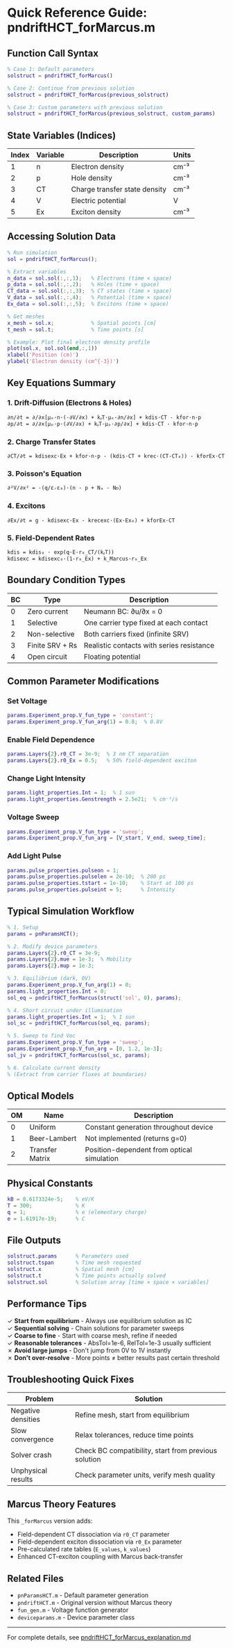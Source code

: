 # Quick Reference Guide: pndriftHCT_forMarcus.m

## Function Call Syntax

```matlab
% Case 1: Default parameters
solstruct = pndriftHCT_forMarcus()

% Case 2: Continue from previous solution
solstruct = pndriftHCT_forMarcus(previous_solstruct)

% Case 3: Custom parameters with previous solution
solstruct = pndriftHCT_forMarcus(previous_solstruct, custom_params)
```

## State Variables (Indices)

| Index | Variable | Description | Units |
|-------|----------|-------------|-------|
| 1 | n | Electron density | cm⁻³ |
| 2 | p | Hole density | cm⁻³ |
| 3 | CT | Charge transfer state density | cm⁻³ |
| 4 | V | Electric potential | V |
| 5 | Ex | Exciton density | cm⁻³ |

## Accessing Solution Data

```matlab
% Run simulation
sol = pndriftHCT_forMarcus();

% Extract variables
n_data = sol.sol(:,:,1);   % Electrons (time × space)
p_data = sol.sol(:,:,2);   % Holes (time × space)
CT_data = sol.sol(:,:,3);  % CT states (time × space)
V_data = sol.sol(:,:,4);   % Potential (time × space)
Ex_data = sol.sol(:,:,5);  % Excitons (time × space)

% Get meshes
x_mesh = sol.x;            % Spatial points [cm]
t_mesh = sol.t;            % Time points [s]

% Example: Plot final electron density profile
plot(sol.x, sol.sol(end,:,1))
xlabel('Position (cm)')
ylabel('Electron density (cm^{-3})')
```

## Key Equations Summary

### 1. Drift-Diffusion (Electrons & Holes)
```
∂n/∂t = ∂/∂x[μₑ·n·(-∂V/∂x) + kᵦT·μₑ·∂n/∂x] + kdis·CT - kfor·n·p
∂p/∂t = ∂/∂x[μₚ·p·(∂V/∂x) + kᵦT·μₚ·∂p/∂x] + kdis·CT - kfor·n·p
```

### 2. Charge Transfer States
```
∂CT/∂t = kdisexc·Ex + kfor·n·p - (kdis·CT + krec·(CT-CT₀)) - kforEx·CT
```

### 3. Poisson's Equation
```
∂²V/∂x² = -(q/εᵣε₀)·(n - p + Nₐ - Nᴅ)
```

### 4. Excitons
```
∂Ex/∂t = g - kdisexc·Ex - krecexc·(Ex-Ex₀) + kforEx·CT
```

### 5. Field-Dependent Rates
```
kdis = kdis₀ · exp(q·E·r₀_CT/(kᵦT))
kdisexc = kdisexc₀·(1-r₀_Ex) + k_Marcus·r₀_Ex
```

## Boundary Condition Types

| BC | Type | Description |
|----|------|-------------|
| 0 | Zero current | Neumann BC: ∂u/∂x = 0 |
| 1 | Selective | One carrier type fixed at each contact |
| 2 | Non-selective | Both carriers fixed (infinite SRV) |
| 3 | Finite SRV + Rs | Realistic contacts with series resistance |
| 4 | Open circuit | Floating potential |

## Common Parameter Modifications

### Set Voltage
```matlab
params.Experiment_prop.V_fun_type = 'constant';
params.Experiment_prop.V_fun_arg(1) = 0.8;  % 0.8V
```

### Enable Field Dependence
```matlab
params.Layers{2}.r0_CT = 3e-9;  % 3 nm CT separation
params.Layers{2}.r0_Ex = 0.5;   % 50% field-dependent exciton
```

### Change Light Intensity
```matlab
params.light_properties.Int = 1;  % 1 sun
params.light_properties.Genstrength = 2.5e21;  % cm⁻³/s
```

### Voltage Sweep
```matlab
params.Experiment_prop.V_fun_type = 'sweep';
params.Experiment_prop.V_fun_arg = [V_start, V_end, sweep_time];
```

### Add Light Pulse
```matlab
params.pulse_properties.pulseon = 1;
params.pulse_properties.pulselen = 2e-10;  % 200 ps
params.pulse_properties.tstart = 1e-10;    % Start at 100 ps
params.pulse_properties.pulseint = 5;      % Intensity
```

## Typical Simulation Workflow

```matlab
% 1. Setup
params = pnParamsHCT();

% 2. Modify device parameters
params.Layers{2}.r0_CT = 3e-9;
params.Layers{2}.mue = 1e-3;  % Mobility
params.Layers{2}.mup = 1e-3;

% 3. Equilibrium (dark, 0V)
params.Experiment_prop.V_fun_arg(1) = 0;
params.light_properties.Int = 0;
sol_eq = pndriftHCT_forMarcus(struct('sol', 0), params);

% 4. Short circuit under illumination
params.light_properties.Int = 1;  % 1 sun
sol_sc = pndriftHCT_forMarcus(sol_eq, params);

% 5. Sweep to find Voc
params.Experiment_prop.V_fun_type = 'sweep';
params.Experiment_prop.V_fun_arg = [0, 1.2, 1e-3];
sol_jv = pndriftHCT_forMarcus(sol_sc, params);

% 6. Calculate current density
% (Extract from carrier fluxes at boundaries)
```

## Optical Models

| OM | Name | Description |
|----|------|-------------|
| 0 | Uniform | Constant generation throughout device |
| 1 | Beer-Lambert | Not implemented (returns g=0) |
| 2 | Transfer Matrix | Position-dependent from optical simulation |

## Physical Constants

```matlab
kB = 8.6173324e-5;    % eV/K
T = 300;              % K
q = 1;                % e (elementary charge)
e = 1.61917e-19;      % C
```

## File Outputs

```matlab
solstruct.params      % Parameters used
solstruct.tspan       % Time mesh requested
solstruct.x           % Spatial mesh [cm]
solstruct.t           % Time points actually solved
solstruct.sol         % Solution array [time × space × variables]
```

## Performance Tips

✓ **Start from equilibrium** - Always use equilibrium solution as IC  
✓ **Sequential solving** - Chain solutions for parameter sweeps  
✓ **Coarse to fine** - Start with coarse mesh, refine if needed  
✓ **Reasonable tolerances** - AbsTol=1e-6, RelTol=1e-3 usually sufficient  
✗ **Avoid large jumps** - Don't jump from 0V to 1V instantly  
✗ **Don't over-resolve** - More points ≠ better results past certain threshold  

## Troubleshooting Quick Fixes

| Problem | Solution |
|---------|----------|
| Negative densities | Refine mesh, start from equilibrium |
| Slow convergence | Relax tolerances, reduce time points |
| Solver crash | Check BC compatibility, start from previous solution |
| Unphysical results | Check parameter units, verify mesh quality |

## Marcus Theory Features

This `_forMarcus` version adds:
- Field-dependent CT dissociation via `r0_CT` parameter
- Field-dependent exciton dissociation via `r0_Ex` parameter  
- Pre-calculated rate tables (`E_values`, `k_values`)
- Enhanced CT-exciton coupling with Marcus back-transfer

## Related Files

- `pnParamsHCT.m` - Default parameter generation
- `pndriftHCT.m` - Original version without Marcus theory
- `fun_gen.m` - Voltage function generator
- `deviceparams.m` - Device parameter class

---

For complete details, see [pndriftHCT_forMarcus_explanation.md](pndriftHCT_forMarcus_explanation.md)
